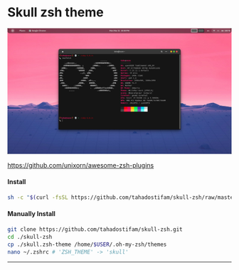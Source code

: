 # Skull zsh theme

![cover image](https://raw.githubusercontent.com/tahadostifam/screenfetch/main/desktop19.png)

https://github.com/unixorn/awesome-zsh-plugins

#### Install 
```bash 
sh -c "$(curl -fsSL https://github.com/tahadostifam/skull-zsh/raw/master/auto-install.bash)"
```

#### Manually Install
```bash
git clone https://github.com/tahadostifam/skull-zsh.git
cd ./skull-zsh
cp ./skull.zsh-theme /home/$USER/.oh-my-zsh/themes
nano ~/.zshrc # 'ZSH_THEME' -> 'skull'
```
***
